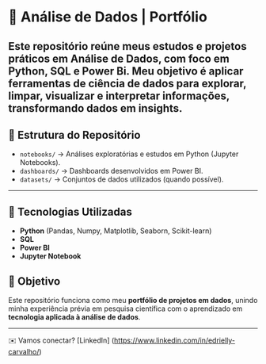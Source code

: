 # 🧩 Análise de Dados | Portfólio

Este repositório reúne meus estudos e projetos práticos em **Análise de Dados**, com foco em Python, SQL e Power Bi.
Meu objetivo é aplicar ferramentas de ciência de dados para **explorar, limpar, visualizar e interpretar informações**, transformando dados em insights.
---

## 📂 Estrutura do Repositório
- `notebooks/` → Análises exploratórias e estudos em Python (Jupyter Notebooks).  
- `dashboards/` → Dashboards desenvolvidos em Power BI.  
- `datasets/` → Conjuntos de dados utilizados (quando possível).  
---

## 🚀 Tecnologias Utilizadas
- **Python** (Pandas, Numpy, Matplotlib, Seaborn, Scikit-learn)  
- **SQL**  
- **Power BI**  
- **Jupyter Notebook**  

## 🎯 Objetivo
Este repositório funciona como meu **portfólio de projetos em dados**, unindo minha experiência prévia em pesquisa científica com o aprendizado em **tecnologia aplicada à análise de dados**.

---
✉️ Vamos conectar? [LinkedIn] (https://www.linkedin.com/in/edrielly-carvalho/) 
